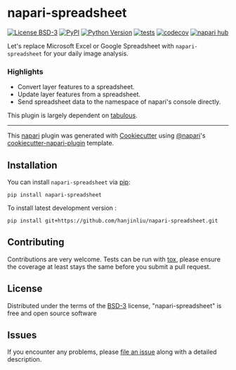 # napari-spreadsheet

[![License BSD-3](https://img.shields.io/pypi/l/napari-spreadsheet.svg?color=green)](https://github.com/hanjinliu/napari-spreadsheet/raw/main/LICENSE)
[![PyPI](https://img.shields.io/pypi/v/napari-spreadsheet.svg?color=green)](https://pypi.org/project/napari-spreadsheet)
[![Python Version](https://img.shields.io/pypi/pyversions/napari-spreadsheet.svg?color=green)](https://python.org)
[![tests](https://github.com/hanjinliu/napari-spreadsheet/workflows/tests/badge.svg)](https://github.com/hanjinliu/napari-spreadsheet/actions)
[![codecov](https://codecov.io/gh/hanjinliu/napari-spreadsheet/branch/main/graph/badge.svg)](https://codecov.io/gh/hanjinliu/napari-spreadsheet)
[![napari hub](https://img.shields.io/endpoint?url=https://api.napari-hub.org/shields/napari-spreadsheet)](https://napari-hub.org/plugins/napari-spreadsheet)

Let's replace Microsoft Excel or Google Spreadsheet with `napari-spreadsheet` for your daily image analysis.

### Highlights

- Convert layer features to a spreadsheet.
- Update layer features from a spreadsheet.
- Send spreadsheet data to the namespace of napari's console directly.

This plugin is largely dependent on [tabulous](https://github.com/hanjinliu/tabulous).

----------------------------------

This [napari] plugin was generated with [Cookiecutter] using [@napari]'s [cookiecutter-napari-plugin] template.

<!--
Don't miss the full getting started guide to set up your new package:
https://github.com/napari/cookiecutter-napari-plugin#getting-started

and review the napari docs for plugin developers:
https://napari.org/stable/plugins/index.html
-->

## Installation

You can install `napari-spreadsheet` via [pip]:

    pip install napari-spreadsheet



To install latest development version :

    pip install git+https://github.com/hanjinliu/napari-spreadsheet.git


## Contributing

Contributions are very welcome. Tests can be run with [tox], please ensure
the coverage at least stays the same before you submit a pull request.

## License

Distributed under the terms of the [BSD-3] license,
"napari-spreadsheet" is free and open source software

## Issues

If you encounter any problems, please [file an issue] along with a detailed description.

[napari]: https://github.com/napari/napari
[Cookiecutter]: https://github.com/audreyr/cookiecutter
[@napari]: https://github.com/napari
[MIT]: http://opensource.org/licenses/MIT
[BSD-3]: http://opensource.org/licenses/BSD-3-Clause
[GNU GPL v3.0]: http://www.gnu.org/licenses/gpl-3.0.txt
[GNU LGPL v3.0]: http://www.gnu.org/licenses/lgpl-3.0.txt
[Apache Software License 2.0]: http://www.apache.org/licenses/LICENSE-2.0
[Mozilla Public License 2.0]: https://www.mozilla.org/media/MPL/2.0/index.txt
[cookiecutter-napari-plugin]: https://github.com/napari/cookiecutter-napari-plugin

[file an issue]: https://github.com/hanjinliu/napari-spreadsheet/issues

[napari]: https://github.com/napari/napari
[tox]: https://tox.readthedocs.io/en/latest/
[pip]: https://pypi.org/project/pip/
[PyPI]: https://pypi.org/
